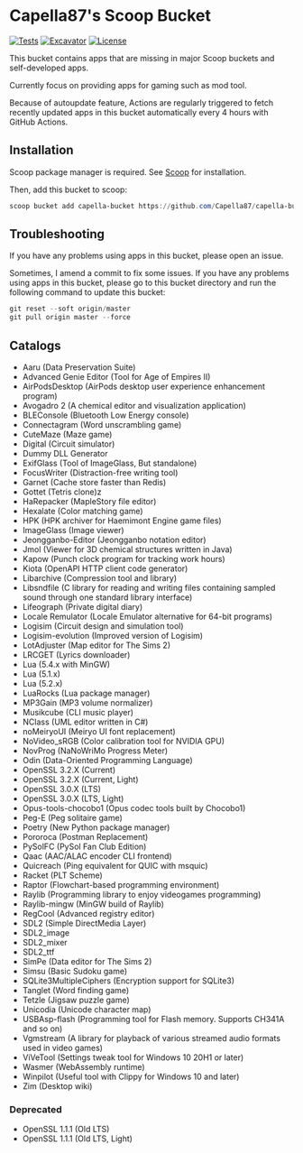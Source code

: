 # Capella87's Scoop Bucket

[![Tests](https://github.com/Capella87/capella-bucket/actions/workflows/ci.yml/badge.svg)](https://github.com/Capella87/capella-bucket/actions/workflows/ci.yml) [![Excavator](https://github.com/Capella87/capella-bucket/actions/workflows/excavator.yml/badge.svg)](https://github.com/Capella87/capella-bucket/actions/workflows/excavator.yml) [![License](https://img.shields.io/badge/license-unlicense-blue)](./LICENSE)

This bucket contains apps that are missing in major Scoop buckets and self-developed apps.

Currently focus on providing apps for gaming such as mod tool.

Because of autoupdate feature, Actions are regularly triggered to fetch recently updated apps in this bucket automatically every 4 hours with GitHub Actions.

## Installation
Scoop package manager is required. See [Scoop](https://scoop.sh/) for installation.

Then, add this bucket to scoop:
```powershell
scoop bucket add capella-bucket https://github.com/Capella87/capella-bucket
```

## Troubleshooting
If you have any problems using apps in this bucket, please open an issue.

Sometimes, I amend a commit to fix some issues. If you have any problems using apps in this bucket, please go to this bucket directory and run the following command to update this bucket:
```powershell
git reset --soft origin/master
git pull origin master --force
```

## Catalogs

* Aaru (Data Preservation Suite)
* Advanced Genie Editor (Tool for Age of Empires II)
* AirPodsDesktop (AirPods desktop user experience enhancement program)
* Avogadro 2 (A chemical editor and visualization application)
* BLEConsole (Bluetooth Low Energy console)
* Connectagram (Word unscrambling game)
* CuteMaze (Maze game)
* Digital (Circuit simulator)
* Dummy DLL Generator
* ExifGlass (Tool of ImageGlass, But standalone)
* FocusWriter (Distraction-free writing tool)
* Garnet (Cache store faster than Redis)
* Gottet (Tetris clone)z
* HaRepacker (MapleStory file editor)
* Hexalate (Color matching game)
* HPK (HPK archiver for Haemimont Engine game files)
* ImageGlass (Image viewer)
* Jeongganbo-Editor (Jeongganbo notation editor)
* Jmol (Viewer for 3D chemical structures written in Java)
* Kapow (Punch clock program for tracking work hours)
* Kiota (OpenAPI HTTP client code generator)
* Libarchive (Compression tool and library)
* Libsndfile (C library for reading and writing files containing sampled sound through one standard library interface)
* Lifeograph (Private digital diary)
* Locale Remulator (Locale Emulator alternative for 64-bit programs)
* Logisim (Circuit design and simulation tool)
* Logisim-evolution (Improved version of Logisim)
* LotAdjuster (Map editor for The Sims 2)
* LRCGET (Lyrics downloader)
* Lua (5.4.x with MinGW)
* Lua (5.1.x)
* Lua (5.2.x)
* LuaRocks (Lua package manager)
* MP3Gain (MP3 volume normalizer)
* Musikcube (CLI music player)
* NClass (UML editor written in C#)
* noMeiryoUI (Meiryo UI font replacement)
* NoVideo_sRGB (Color calibration tool for NVIDIA GPU)
* NovProg (NaNoWriMo Progress Meter)
* Odin (Data-Oriented Programming Language)
* OpenSSL 3.2.X (Current)
* OpenSSL 3.2.X (Current, Light)
* OpenSSL 3.0.X (LTS)
* OpenSSL 3.0.X (LTS, Light)
* Opus-tools-chocobo1 (Opus codec tools built by Chocobo1)
* Peg-E (Peg solitaire game)
* Poetry (New Python package manager)
* Pororoca (Postman Replacement)
* PySolFC (PySol Fan Club Edition)
* Qaac (AAC/ALAC encoder CLI frontend)
* Quicreach (Ping equivalent for QUIC with msquic)
* Racket (PLT Scheme)
* Raptor (Flowchart-based programming environment)
* Raylib (Programming library to enjoy videogames programming)
* Raylib-mingw (MinGW build of Raylib)
* RegCool (Advanced registry editor)
* SDL2 (Simple DirectMedia Layer)
* SDL2_image
* SDL2_mixer
* SDL2_ttf
* SimPe (Data editor for The Sims 2)
* Simsu (Basic Sudoku game)
* SQLite3MultipleCiphers (Encryption support for SQLite3)
* Tanglet (Word finding game)
* Tetzle (Jigsaw puzzle game)
* Unicodia (Unicode character map)
* USBAsp-flash (Programming tool for Flash memory. Supports CH341A and so on)
* Vgmstream (A library for playback of various streamed audio formats used in video games)
* ViVeTool (Settings tweak tool for Windows 10 20H1 or later)
* Wasmer (WebAssembly runtime)
* Winpilot (Useful tool with Clippy for Windows 10 and later)
* Zim (Desktop wiki)

### Deprecated

* OpenSSL 1.1.1 (Old LTS)
* OpenSSL 1.1.1 (Old LTS, Light)
